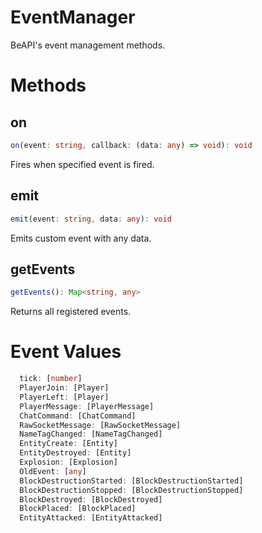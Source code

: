 # EventManager
BeAPI's event management methods.

# Methods

## on
```ts
on(event: string, callback: (data: any) => void): void
```
Fires when specified event is fired.

## emit
```ts
emit(event: string, data: any): void
```
Emits custom event with any data.

## getEvents
```ts
getEvents(): Map<string, any>
```
Returns all registered events.

# Event Values

```ts
  tick: [number]
  PlayerJoin: [Player]
  PlayerLeft: [Player]
  PlayerMessage: [PlayerMessage]
  ChatCommand: [ChatCommand]
  RawSocketMessage: [RawSocketMessage]
  NameTagChanged: [NameTagChanged]
  EntityCreate: [Entity]
  EntityDestroyed: [Entity]
  Explosion: [Explosion]
  OldEvent: [any]
  BlockDestructionStarted: [BlockDestructionStarted]
  BlockDestructionStopped: [BlockDestructionStopped]
  BlockDestroyed: [BlockDestroyed]
  BlockPlaced: [BlockPlaced]
  EntityAttacked: [EntityAttacked]
```